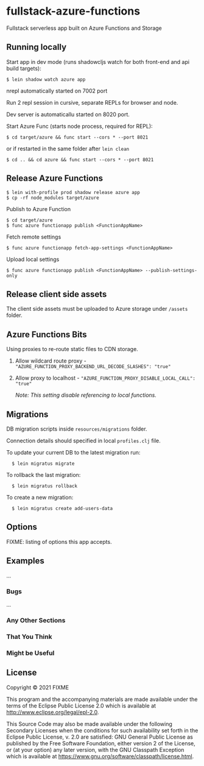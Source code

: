 # fullstack-azure-functions

Fullstack serverless app built on Azure Functions and Storage


## Running locally

Start app in dev mode (runs shadowcljs watch for both front-end and api build targets):

    $ lein shadow watch azure app

nrepl automatically started on 7002 port

Run 2 repl session in cursive, separate REPLs for browser and node.

Dev server is automaticallu started on 8020 port.

Start Azure Func (starts node process, required for REPL):

    $ cd target/azure && func start --cors * --port 8021    

or if restarted in the same folder after `lein clean`

    $ cd .. && cd azure && func start --cors * --port 8021

## Release Azure Functions

    $ lein with-profile prod shadow release azure app
    $ cp -rf node_modules target/azure

Publish to Azure Function

    $ cd target/azure
    $ func azure functionapp publish <FunctionAppName>

Fetch remote settings

    $ func azure functionapp fetch-app-settings <FunctionAppName>

Upload local settings

    $ func azure functionapp publish <FunctionAppName> --publish-settings-only

## Release client side assets

The client side assets must be uploaded to Azure storage under `/assets` folder.

## Azure Functions Bits

Using proxies to re-route static files to CDN storage.

   1. Allow wildcard route proxy - `"AZURE_FUNCTION_PROXY_BACKEND_URL_DECODE_SLASHES": "true"`

   2. Allow proxy to localhost - `"AZURE_FUNCTION_PROXY_DISABLE_LOCAL_CALL": "true"`
      
      *Note: This setting disable referencing to local functions.*

## Migrations

DB migration scripts inside `resources/migrations` folder.

Connection details should specified in local `profiles.clj` file.

To update your current DB to the latest migration run:

      $ lein migratus migrate  

To rollback the last migration:

      $ lein migratus rollback

To create a new migration:

      $ lein migratus create add-users-data


    

## Options

FIXME: listing of options this app accepts.

## Examples

...

### Bugs

...

### Any Other Sections
### That You Think
### Might be Useful

## License

Copyright © 2021 FIXME

This program and the accompanying materials are made available under the
terms of the Eclipse Public License 2.0 which is available at
http://www.eclipse.org/legal/epl-2.0.

This Source Code may also be made available under the following Secondary
Licenses when the conditions for such availability set forth in the Eclipse
Public License, v. 2.0 are satisfied: GNU General Public License as published by
the Free Software Foundation, either version 2 of the License, or (at your
option) any later version, with the GNU Classpath Exception which is available
at https://www.gnu.org/software/classpath/license.html.
